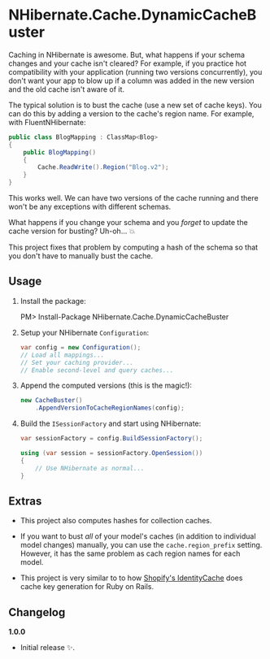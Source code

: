 # NHibernate.Cache.DynamicCacheBuster

Caching in NHibernate is awesome. But, what happens if your schema changes
and your cache isn't cleared? For example, if you practice hot compatibility
with your application (running two versions concurrently), you don't want
your app to blow up if a column was added in the new version and the old
cache isn't aware of it.

The typical solution is to bust the cache (use a new set of cache keys). You can
do this by adding a version to the cache's region name. For example, with 
FluentNHibernate:

```csharp
public class BlogMapping : ClassMap<Blog>
{
    public BlogMapping()
    {
        Cache.ReadWrite().Region("Blog.v2");
    }
}
```

This works well. We can have two versions of the cache running and
there won't be any exceptions with different schemas.

What happens if you change your schema and you *forget* to update the cache
version for busting? Uh-oh... :boom:

This project fixes that problem by computing a hash of the schema so that you
don't have to manually bust the cache.

## Usage

1. Install the package:

    PM> Install-Package NHibernate.Cache.DynamicCacheBuster

2. Setup your NHibernate `Configuration`:

    ```csharp
    var config = new Configuration();
    // Load all mappings...
    // Set your caching provider...
    // Enable second-level and query caches...
    ```

3. Append the computed versions (this is the magic!):

    ```csharp
    new CacheBuster()
        .AppendVersionToCacheRegionNames(config);
    ```

4. Build the `ISessionFactory` and start using NHibernate:

    ```csharp
    var sessionFactory = config.BuildSessionFactory();

    using (var session = sessionFactory.OpenSession())
    {
        // Use NHibernate as normal...
    }
    ```

## Extras

- This project also computes hashes for collection caches.

- If you want to bust *all* of your model's caches (in addition to individual
model changes) manually, you can use the `cache.region_prefix` setting. However,
it has the same problem as cach region names for each model.

- This project is very similar to to how 
[Shopify's IdentityCache](https://github.com/Shopify/identity_cache) does cache
key generation for Ruby on Rails.

## Changelog

**1.0.0**
- Initial release :sparkles:.